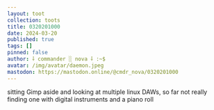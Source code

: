```yaml
---
layout: toot
collection: toots
title: 0320201000
date: 2024-03-20
published: true
tags: []
pinned: false
author: ⸸ commander ░ nova ⸸ :~$
avatar: /img/avatar/daemon.jpeg
mastodon: https://mastodon.online/@cmdr_nova/0320201000
---
```


sitting Gimp aside and looking at multiple linux DAWs, so far not really finding one with digital instruments and a piano roll
